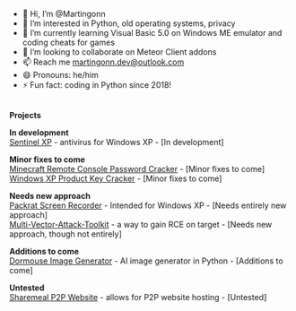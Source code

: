 - 👋 Hi, I’m @Martingonn
- 👀 I’m interested in Python, old operating systems, privacy
- 🌱 I’m currently learning Visual Basic 5.0 on Windows ME emulator and coding cheats for games
- 💞️ I’m looking to collaborate on Meteor Client addons
- 📫 Reach me martingonn.dev@outlook.com
- 😄 Pronouns: he/him
- ⚡ Fun fact: coding in Python since 2018!

<br>__Projects__

**In development**  
[Sentinel XP](https://github.com/Martingonn/SentinelXP) - antivirus for Windows XP - [In development]

**Minor fixes to come**  
[Minecraft Remote Console Password Cracker](https://github.com/Martingonn/MinecraftRCONpasswordCracker) - [Minor fixes to come] 
[Windows XP Product Key Cracker](https://github.com/Martingonn/WindowsXP-Product-Key-Cracker) - [Minor fixes to come]

**Needs new approach**  
[Packrat Screen Recorder](https://github.com/Martingonn/PackratScreenRecorder) - Intended for Windows XP - [Needs entirely new approach]  
[Multi-Vector-Attack-Toolkit](https://github.com/Martingonn/Multi-Vector-Attack-Toolkit) - a way to gain RCE on target - [Needs new approach, though not entirely]

**Additions to come**  
[Dormouse Image Generator](https://github.com/Martingonn/Dormouse-ImageGen) - AI image generator in Python - [Additions to come]

**Untested**  
[Sharemeal P2P Website](https://github.com/Martingonn/Sharemeal-P2P-Website) - allows for P2P website hosting - [Untested]



